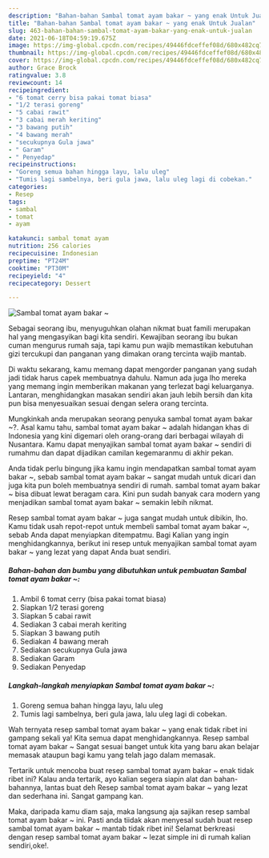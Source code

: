 ```yaml
---
description: "Bahan-bahan Sambal tomat ayam bakar ~ yang enak Untuk Jualan"
title: "Bahan-bahan Sambal tomat ayam bakar ~ yang enak Untuk Jualan"
slug: 463-bahan-bahan-sambal-tomat-ayam-bakar-yang-enak-untuk-jualan
date: 2021-06-18T04:59:19.675Z
image: https://img-global.cpcdn.com/recipes/49446fdceffef08d/680x482cq70/sambal-tomat-ayam-bakar-foto-resep-utama.jpg
thumbnail: https://img-global.cpcdn.com/recipes/49446fdceffef08d/680x482cq70/sambal-tomat-ayam-bakar-foto-resep-utama.jpg
cover: https://img-global.cpcdn.com/recipes/49446fdceffef08d/680x482cq70/sambal-tomat-ayam-bakar-foto-resep-utama.jpg
author: Grace Brock
ratingvalue: 3.8
reviewcount: 14
recipeingredient:
- "6 tomat cerry bisa pakai tomat biasa"
- "1/2 terasi goreng"
- "5 cabai rawit"
- "3 cabai merah keriting"
- "3 bawang putih"
- "4 bawang merah"
- "secukupnya Gula jawa"
- " Garam"
- " Penyedap"
recipeinstructions:
- "Goreng semua bahan hingga layu, lalu uleg"
- "Tumis lagi sambelnya, beri gula jawa, lalu uleg lagi di cobekan."
categories:
- Resep
tags:
- sambal
- tomat
- ayam

katakunci: sambal tomat ayam 
nutrition: 256 calories
recipecuisine: Indonesian
preptime: "PT24M"
cooktime: "PT30M"
recipeyield: "4"
recipecategory: Dessert

---
```



![Sambal tomat ayam bakar ~](https://img-global.cpcdn.com/recipes/49446fdceffef08d/680x482cq70/sambal-tomat-ayam-bakar-foto-resep-utama.jpg)

Sebagai seorang ibu, menyuguhkan olahan nikmat buat famili merupakan hal yang mengasyikan bagi kita sendiri. Kewajiban seorang ibu bukan cuman mengurus rumah saja, tapi kamu pun wajib memastikan kebutuhan gizi tercukupi dan panganan yang dimakan orang tercinta wajib mantab.

Di waktu  sekarang, kamu memang dapat mengorder panganan yang sudah jadi tidak harus capek membuatnya dahulu. Namun ada juga lho mereka yang memang ingin memberikan makanan yang terlezat bagi keluarganya. Lantaran, menghidangkan masakan sendiri akan jauh lebih bersih dan kita pun bisa menyesuaikan sesuai dengan selera orang tercinta. 



Mungkinkah anda merupakan seorang penyuka sambal tomat ayam bakar ~?. Asal kamu tahu, sambal tomat ayam bakar ~ adalah hidangan khas di Indonesia yang kini digemari oleh orang-orang dari berbagai wilayah di Nusantara. Kamu dapat menyajikan sambal tomat ayam bakar ~ sendiri di rumahmu dan dapat dijadikan camilan kegemaranmu di akhir pekan.

Anda tidak perlu bingung jika kamu ingin mendapatkan sambal tomat ayam bakar ~, sebab sambal tomat ayam bakar ~ sangat mudah untuk dicari dan juga kita pun boleh membuatnya sendiri di rumah. sambal tomat ayam bakar ~ bisa dibuat lewat beragam cara. Kini pun sudah banyak cara modern yang menjadikan sambal tomat ayam bakar ~ semakin lebih nikmat.

Resep sambal tomat ayam bakar ~ juga sangat mudah untuk dibikin, lho. Kamu tidak usah repot-repot untuk membeli sambal tomat ayam bakar ~, sebab Anda dapat menyiapkan ditempatmu. Bagi Kalian yang ingin menghidangkannya, berikut ini resep untuk menyajikan sambal tomat ayam bakar ~ yang lezat yang dapat Anda buat sendiri.

<!--inarticleads1-->

##### Bahan-bahan dan bumbu yang dibutuhkan untuk pembuatan Sambal tomat ayam bakar ~:

1. Ambil 6 tomat cerry (bisa pakai tomat biasa)
1. Siapkan 1/2 terasi goreng
1. Siapkan 5 cabai rawit
1. Sediakan 3 cabai merah keriting
1. Siapkan 3 bawang putih
1. Sediakan 4 bawang merah
1. Sediakan secukupnya Gula jawa
1. Sediakan  Garam
1. Sediakan  Penyedap




<!--inarticleads2-->

##### Langkah-langkah menyiapkan Sambal tomat ayam bakar ~:

1. Goreng semua bahan hingga layu, lalu uleg
1. Tumis lagi sambelnya, beri gula jawa, lalu uleg lagi di cobekan.




Wah ternyata resep sambal tomat ayam bakar ~ yang enak tidak ribet ini gampang sekali ya! Kita semua dapat menghidangkannya. Resep sambal tomat ayam bakar ~ Sangat sesuai banget untuk kita yang baru akan belajar memasak ataupun bagi kamu yang telah jago dalam memasak.

Tertarik untuk mencoba buat resep sambal tomat ayam bakar ~ enak tidak ribet ini? Kalau anda tertarik, ayo kalian segera siapin alat dan bahan-bahannya, lantas buat deh Resep sambal tomat ayam bakar ~ yang lezat dan sederhana ini. Sangat gampang kan. 

Maka, daripada kamu diam saja, maka langsung aja sajikan resep sambal tomat ayam bakar ~ ini. Pasti anda tiidak akan menyesal sudah buat resep sambal tomat ayam bakar ~ mantab tidak ribet ini! Selamat berkreasi dengan resep sambal tomat ayam bakar ~ lezat simple ini di rumah kalian sendiri,oke!.

